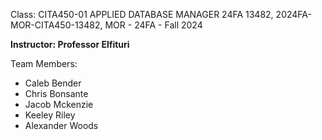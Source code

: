 Class: CITA450-01 APPLIED DATABASE MANAGER 24FA 13482, 2024FA-MOR-CITA450-13482, MOR - 24FA - Fall 2024

**Instructor: Professor Elfituri**

Team Members:
- Caleb Bender
- Chris Bonsante
- Jacob Mckenzie
- Keeley Riley
- Alexander Woods
